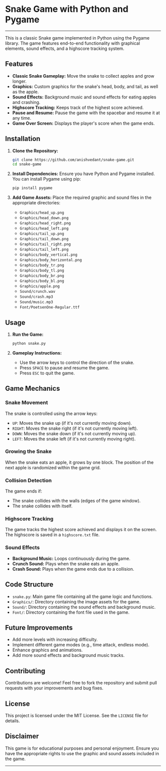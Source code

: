 # Snake Game with Python and Pygame
---
This is a classic Snake game implemented in Python using the Pygame library. The game features end-to-end functionality with graphical elements, sound effects, and a highscore tracking system.

## Features

- **Classic Snake Gameplay:** Move the snake to collect apples and grow longer.
- **Graphics:** Custom graphics for the snake's head, body, and tail, as well as the apple.
- **Sound Effects:** Background music and sound effects for eating apples and crashing.
- **Highscore Tracking:** Keeps track of the highest score achieved.
- **Pause and Resume:** Pause the game with the spacebar and resume it at any time.
- **Game Over Screen:** Displays the player's score when the game ends.

## Installation

1. **Clone the Repository:**
   ```bash
   git clone https://github.com/anishvedant/snake-game.git
   cd snake-game
   ```

2. **Install Dependencies:**
   Ensure you have Python and Pygame installed. You can install Pygame using pip:
   ```bash
   pip install pygame
   ```

3. **Add Game Assets:**
   Place the required graphic and sound files in the appropriate directories:
   - `Graphics/head_up.png`
   - `Graphics/head_down.png`
   - `Graphics/head_right.png`
   - `Graphics/head_left.png`
   - `Graphics/tail_up.png`
   - `Graphics/tail_down.png`
   - `Graphics/tail_right.png`
   - `Graphics/tail_left.png`
   - `Graphics/body_vertical.png`
   - `Graphics/body_horizontal.png`
   - `Graphics/body_tr.png`
   - `Graphics/body_tl.png`
   - `Graphics/body_br.png`
   - `Graphics/body_bl.png`
   - `Graphics/apple.png`
   - `Sound/crunch.wav`
   - `Sound/crash.mp3`
   - `Sound/music.mp3`
   - `Font/PoetsenOne-Regular.ttf`

## Usage

1. **Run the Game:**
   ```bash
   python snake.py
   ```

2. **Gameplay Instructions:**
   - Use the arrow keys to control the direction of the snake.
   - Press `SPACE` to pause and resume the game.
   - Press `ESC` to quit the game.

## Game Mechanics

### Snake Movement

The snake is controlled using the arrow keys:
- `UP`: Moves the snake up (if it's not currently moving down).
- `RIGHT`: Moves the snake right (if it's not currently moving left).
- `DOWN`: Moves the snake down (if it's not currently moving up).
- `LEFT`: Moves the snake left (if it's not currently moving right).

### Growing the Snake

When the snake eats an apple, it grows by one block. The position of the next apple is randomized within the game grid.

### Collision Detection

The game ends if:
- The snake collides with the walls (edges of the game window).
- The snake collides with itself.

### Highscore Tracking

The game tracks the highest score achieved and displays it on the screen. The highscore is saved in a `highscore.txt` file.

### Sound Effects

- **Background Music:** Loops continuously during the game.
- **Crunch Sound:** Plays when the snake eats an apple.
- **Crash Sound:** Plays when the game ends due to a collision.

## Code Structure

- `snake.py`: Main game file containing all the game logic and functions.
- `Graphics/`: Directory containing the image assets for the game.
- `Sound/`: Directory containing the sound effects and background music.
- `Font/`: Directory containing the font file used in the game.

## Future Improvements

- Add more levels with increasing difficulty.
- Implement different game modes (e.g., time attack, endless mode).
- Enhance graphics and animations.
- Add more sound effects and background music tracks.

## Contributing

Contributions are welcome! Feel free to fork the repository and submit pull requests with your improvements and bug fixes.

## License

This project is licensed under the MIT License. See the `LICENSE` file for details.

## Disclaimer

This game is for educational purposes and personal enjoyment. Ensure you have the appropriate rights to use the graphic and sound assets included in the game.

---
